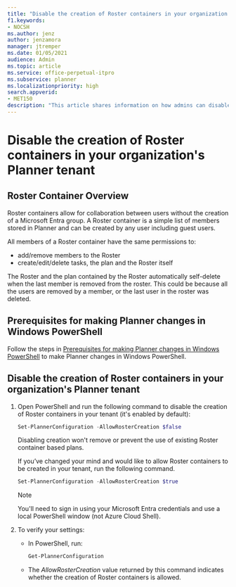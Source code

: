 ```yaml
---
title: "Disable the creation of Roster containers in your organization's Planner tenant"
f1.keywords:
- NOCSH
ms.author: jenz
author: jenzamora
manager: jtremper
ms.date: 01/05/2021
audience: Admin
ms.topic: article
ms.service: office-perpetual-itpro
ms.subservice: planner
ms.localizationpriority: high
search.appverid:
- MET150
description: "This article shares information on how admins can disable the creation of Roster containers."
---
```


# Disable the creation of Roster containers in your organization's Planner tenant

## Roster Container Overview
Roster containers allow for collaboration between users without the creation of a Microsoft Entra group.
A Roster container is a simple list of members stored in Planner and can be created by any user including guest users.

All members of a Roster container have the same permissions to:
   - add/remove members to the Roster
   - create/edit/delete tasks, the plan and the Roster itself

The Roster and the plan contained by the Roster automatically self-delete when the last member is removed from the roster. This could be because all the users are removed by a member, or the last user in the roster was deleted.

## Prerequisites for making Planner changes in Windows PowerShell

Follow the steps in [Prerequisites for making Planner changes in Windows PowerShell](prerequisites-for-powershell.md) to make Planner changes in Windows PowerShell.

## Disable the creation of Roster containers in your organization's Planner tenant

1. Open PowerShell and run the following command to disable the creation of Roster containers in your tenant (it's enabled by default):

   ```powershell
   Set-PlannerConfiguration -AllowRosterCreation $false
   ```

   Disabling creation won't remove or prevent the use of existing Roster container based plans.
   
   If you’ve changed your mind and would like to allow Roster containers to be created in your tenant, run the following command.

   ```powershell
   Set-PlannerConfiguration -AllowRosterCreation $true
   ```

   > [!NOTE]
   > You'll need to sign in using your Microsoft Entra credentials and use a local PowerShell window (not Azure Cloud Shell).

2. To verify your settings:

   - In PowerShell, run: 
   
     ```powershell
     Get-PlannerConfiguration
     ```
     
   - The _AllowRosterCreation_ value returned by this command indicates whether the creation of Roster containers is allowed.
